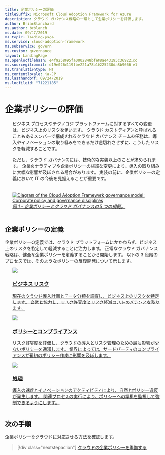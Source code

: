 ```yaml
---
title: 企業ポリシーの評価
titleSuffix: Microsoft Cloud Adoption Framework for Azure
description: クラウド ガバナンス戦略の一環として企業ポリシーを評価します。
author: BrianBlanchard
ms.author: brblanch
ms.date: 09/17/2019
ms.topic: landing-page
ms.service: cloud-adoption-framework
ms.subservice: govern
ms.custom: governance
layout: LandingPage
ms.openlocfilehash: e4f9258095fa0002848bfe88ae43195c369221cc
ms.sourcegitcommit: d19e026d119fbe221a78b10225230da8b9666fe1
ms.translationtype: HT
ms.contentlocale: ja-JP
ms.lasthandoff: 09/24/2019
ms.locfileid: "71221185"
---
```

# <a name="evaluate-corporate-policy"></a>企業ポリシーの評価

<!-- markdownlint-disable MD033 -->

<ul class="panelContent cardsI">
<li style="display: flex; flex-direction: column;">
    <div class="cardSize">
        <div class="cardPadding" style="padding-bottom:10px;">
            <div class="card" style="padding-bottom:10px;">
                <div class="cardText" style="padding-left:0px;">
ビジネス プロセスやテクノロジ プラットフォームに対するすべての変更は、ビジネス上のリスクを伴います。 クラウド カストディアンと呼ばれることもあるメンバーで構成されるクラウド ガバナンス チームの任務は、導入やイノベーションの取り組みをできるだけ途切れさせずに、こうしたリスクを軽減することです。<br/><br/>ただし、クラウド ガバナンスには、技術的な実装以上のことが求められます。 企業のナラティブや企業ポリシーの些細な変更により、導入の取り組みに大幅な影響が及ぼされる場合があります。 実装の前に、企業ポリシーの定義において IT の今後を見据えることが重要です。<br/><br/>
                </div>
            </div>
        </div>
    </div>
</li>
<li style="display: flex; flex-direction: column;">
    <a href="../_images/operational-transformation-govern-highres.png" style="display: flex; flex-direction: column; flex: 1 0 auto;">
        <div class="cardSize">
            <div class="cardPadding" style="padding-bottom:10px;">
                <div class="card" style="padding-bottom:10px;">
                    <div class="cardText" style="padding-left:0px;">
<img src="../_images/operational-transformation-govern-highres.png" alt="Diagram of the Cloud Adoption Framework governance model: Corporate policy and governance disciplines">
<br/>
<i>図 1 - 企業ポリシーとクラウド ガバナンスの 5 つの規範。</i>
                    </div>
                </div>
            </div>
        </div>
    </a>
</li>
</ul>

<!-- markdownlint-enable MD033 -->

## <a name="define-corporate-policy"></a>企業ポリシーの定義

企業ポリシーの定義では、クラウド プラットフォームにかかわらず、ビジネス上のリスクを特定して軽減することに注力します。 正常なクラウド ガバナンス戦略は、健全な企業ポリシーを定義することから開始します。 以下の 3 段階のプロセスでは、そのようなポリシーの反復開発について示します。

<!-- markdownlint-disable MD033 -->

<ul class="panelContent cardsF">
<li style="display: flex; flex-direction: column;">
    <a href="./policy-compliance/business-risk.md" style="display: flex; flex-direction: column; flex: 1 0 auto;">
        <div class="cardSize" style="flex: 1 0 auto; display: flex;">
            <div class="cardPadding" style="display: flex;">
                <div class="card">
                    <div class="cardImageOuter">
                        <div class="cardImage">
                            <img src="../_images/govern/business-risk.png" class="x-hidden-focus"/>
                        </div>
                    </div>
                    <div class="cardText">
                        <h3>ビジネス リスク</h3>
                        <p>現在のクラウド導入計画とデータ分類を調査し、ビジネス上のリスクを特定します。 企業と協力し、リスク許容度とリスク軽減コストのバランスを取ります。</p>
                    </div>
                </div>
            </div>
        </div>
    </a>
</li>
<li style="display: flex; flex-direction: column;">
    <a href="./policy-compliance/policy-definition.md" style="display: flex; flex-direction: column; flex: 1 0 auto;">
        <div class="cardSize" style="flex: 1 0 auto; display: flex;">
            <div class="cardPadding" style="display: flex;">
                <div class="card">
                    <div class="cardImageOuter">
                        <div class="cardImage">
                            <img src="../_images/govern/corporate-policy.png" class="x-hidden-focus"/>
                        </div>
                    </div>
                    <div class="cardText">
                        <h3>ポリシーとコンプライアンス</h3>
                        <p>リスク許容度を評価し、クラウドの導入とリスク管理のための最も影響が少ないポリシーを通知します。 業界によっては、サードパーティのコンプライアンスが最初のポリシー作成に影響を及ぼします。</p>
                    </div>
                </div>
            </div>
        </div>
    </a>
</li>
<li style="display: flex; flex-direction: column;">
    <a href="./policy-compliance/processes.md" style="display: flex; flex-direction: column; flex: 1 0 auto;">
        <div class="cardSize" style="flex: 1 0 auto; display: flex;">
            <div class="cardPadding" style="display: flex;">
                <div class="card">
                    <div class="cardImageOuter">
                        <div class="cardImage">
                            <img src="../_images/govern/enforcement.png" class="x-hidden-focus"/>
                        </div>
                    </div>
                    <div class="cardText">
                        <h3>処理</h3>
                        <p>導入の速度とイノベーションのアクティビティにより、自然とポリシー違反が発生します。 関連プロセスの実行により、ポリシーへの準拠を監視して強制できるようにします。</p>
                    </div>
                </div>
            </div>
        </div>
    </a>
</li>
</ul>

<!-- markdownlint-enable MD033 -->

## <a name="next-steps"></a>次の手順

企業ポリシーをクラウドに対応させる方法を確認します。

> [!div class="nextstepaction"]
> [クラウドの企業ポリシーを準備する](./policy-compliance/index.md)
